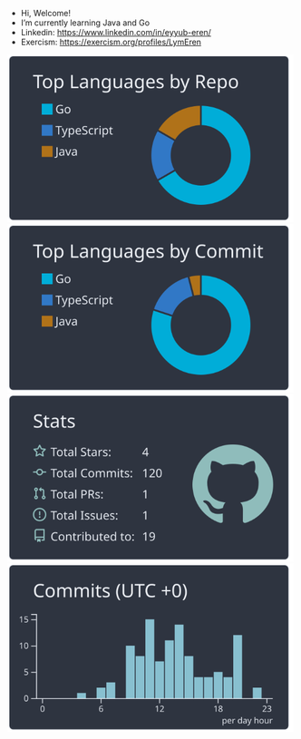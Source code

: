 - Hi, Welcome! 
- I’m currently learning Java and Go 
- Linkedin: https://www.linkedin.com/in/eyyub-eren/
- Exercism: https://exercism.org/profiles/LymEren

[![](https://raw.githubusercontent.com/LymEren/Eyyub-Eren/master/profile-summary-card-output/nord_dark/1-repos-per-language.svg)](https://github.com/vn7n24fzkq/github-profile-summary-cards) [![](https://raw.githubusercontent.com/LymEren/Eyyub-Eren/master/profile-summary-card-output/nord_dark/2-most-commit-language.svg)](https://github.com/vn7n24fzkq/github-profile-summary-cards)
[![](https://raw.githubusercontent.com/LymEren/Eyyub-Eren/master/profile-summary-card-output/nord_dark/3-stats.svg)](https://github.com/vn7n24fzkq/github-profile-summary-cards) [![](https://raw.githubusercontent.com/LymEren/Eyyub-Eren/master/profile-summary-card-output/nord_dark/4-productive-time.svg)](https://github.com/vn7n24fzkq/github-profile-summary-cards)


